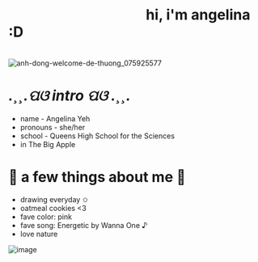 #  &nbsp;&nbsp;&nbsp;&nbsp;&nbsp;&nbsp;&nbsp;&nbsp;&nbsp;&nbsp;&nbsp;&nbsp;&nbsp;&nbsp;&nbsp;&nbsp;&nbsp;&nbsp;&nbsp;&nbsp;&nbsp;&nbsp;&nbsp;&nbsp;&nbsp;&nbsp;&nbsp;&nbsp;&nbsp;&nbsp;&nbsp;&nbsp;&nbsp;&nbsp;&nbsp;&nbsp;&nbsp;&nbsp;&nbsp;&nbsp; hi, i'm angelina :D


&nbsp;&nbsp;&nbsp;&nbsp;&nbsp;&nbsp;&nbsp;&nbsp;&nbsp;&nbsp;&nbsp;&nbsp;&nbsp;&nbsp;&nbsp;&nbsp;&nbsp;&nbsp;&nbsp;&nbsp;&nbsp;&nbsp;&nbsp;&nbsp;&nbsp;&nbsp;&nbsp;&nbsp;&nbsp;&nbsp;&nbsp;&nbsp;&nbsp;&nbsp;&nbsp;&nbsp;&nbsp;&nbsp;&nbsp;&nbsp;&nbsp;&nbsp;&nbsp;&nbsp;&nbsp;&nbsp;&nbsp;&nbsp;&nbsp;&nbsp;&nbsp;&nbsp;&nbsp;&nbsp;&nbsp;&nbsp;&nbsp;&nbsp;&nbsp;&nbsp;&nbsp;&nbsp;&nbsp;&nbsp;&nbsp;&nbsp;&nbsp;&nbsp;&nbsp; ![anh-dong-welcome-de-thuong_075925577](https://user-images.githubusercontent.com/125828837/221283462-3f94d3f6-32f7-4773-8a46-7438e7fe8f73.gif)



#  *.¸¸.ପଓ  intro  ପଓ .¸¸.*

   - name - Angelina Yeh 
   - pronouns - she/her 
   - school - Queens High School for the Sciences 
   - in The Big Apple 



 
#  🤍 a few things about me 🤍

  - drawing everyday ✩
  - oatmeal cookies <3 
  - fave color: pink
  - fave song: Energetic by Wanna One ♪
  - love nature 

   
 ![image](https://user-images.githubusercontent.com/125828837/221282792-a1d47828-70f5-4945-be73-947845330636.png)
